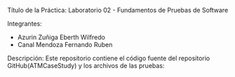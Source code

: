 Título de la Práctica:
Laboratorio 02 - Fundamentos de Pruebas de Software

Integrantes:
- Azurin Zuñiga Eberth Wilfredo
- Canal Mendoza Fernando Ruben

Descripción:
Este repositorio contiene el código fuente del repositorio GitHub(ATMCaseStudy) y los archivos de las pruebas:
